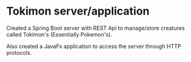 # Tokimon server/application

Created a Spring Boot server with REST Api to manage/store creatures called Tokimon's (Essentially Pokemon's). 

Also created a JavaFx application to access the server through HTTP protocols.
